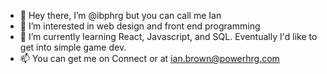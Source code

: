 - 👋 Hey there, I’m @ibphrg but you can call me Ian
- 👀 I’m interested in web design and front end programming
- 🌱 I’m currently learning React, Javascript, and SQL. Eventually I'd like to get into simple game dev.
- 📫 You can get me on Connect or at ian.brown@powerhrg.com

<!---
ibphrg/ibphrg is a ✨ special ✨ repository because its `README.md` (this file) appears on your GitHub profile.
You can click the Preview link to take a look at your changes.
--->
